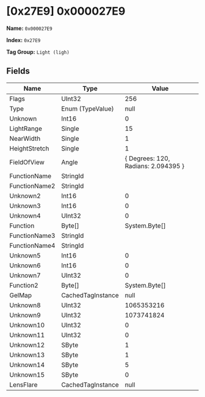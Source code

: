 # [0x27E9] 0x000027E9

**Name:** ```0x000027E9```

**Index:** ```0x27E9```

**Tag Group:** ```Light (ligh)```

## Fields

Name	| Type	| Value
---	|---	|---	|
Flags	|UInt32	|256
Type	|Enum (TypeValue)	|null
Unknown	|Int16	|0
LightRange	|Single	|15
NearWidth	|Single	|1
HeightStretch	|Single	|1
FieldOfView	|Angle	|{ Degrees: 120, Radians: 2.094395 }
FunctionName	|StringId	|
FunctionName2	|StringId	|
Unknown2	|Int16	|0
Unknown3	|Int16	|0
Unknown4	|UInt32	|0
Function	|Byte[]	|System.Byte[]
FunctionName3	|StringId	|
FunctionName4	|StringId	|
Unknown5	|Int16	|0
Unknown6	|Int16	|0
Unknown7	|UInt32	|0
Function2	|Byte[]	|System.Byte[]
GelMap	|CachedTagInstance	|null
Unknown8	|UInt32	|1065353216
Unknown9	|UInt32	|1073741824
Unknown10	|UInt32	|0
Unknown11	|UInt32	|0
Unknown12	|SByte	|1
Unknown13	|SByte	|1
Unknown14	|SByte	|5
Unknown15	|SByte	|0
LensFlare	|CachedTagInstance	|null


